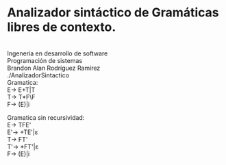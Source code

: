 # Analizador sintáctico de Gramáticas libres de contexto.
<br>Ingeneria en desarrollo de software<br>
Programación de sistemas
<br>Brandon Alan Rodríguez Ramírez
<br>./AnalizadorSintactico
<br>Gramatica:<br>
E-> E+T|T<br>
T-> T*F\F<br>
F-> (E)|i<br>

Gramatica sin recursividad:<br>
E-> TFE'<br>
E'-> +TE'|ε<br>
T-> FT'<br>
T'-> *FT'|ε<br>
F-> (E)|i<br>
